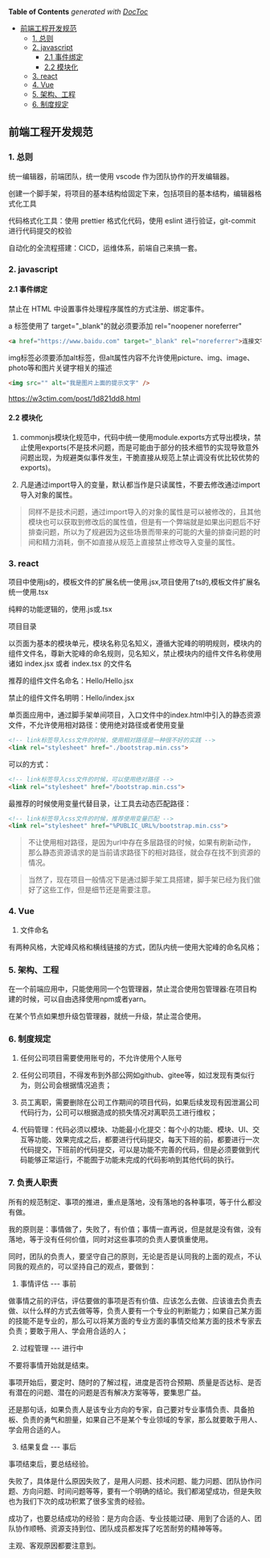 <!-- START doctoc generated TOC please keep comment here to allow auto update -->
<!-- DON'T EDIT THIS SECTION, INSTEAD RE-RUN doctoc TO UPDATE -->
**Table of Contents**  *generated with [DocToc](https://github.com/thlorenz/doctoc)*

- [前端工程开发规范](#%E5%89%8D%E7%AB%AF%E5%B7%A5%E7%A8%8B%E5%BC%80%E5%8F%91%E8%A7%84%E8%8C%83)
  - [1. 总则](#1-%E6%80%BB%E5%88%99)
  - [2. javascript](#2-javascript)
    - [2.1 事件绑定](#21-%E4%BA%8B%E4%BB%B6%E7%BB%91%E5%AE%9A)
    - [2.2 模块化](#22-%E6%A8%A1%E5%9D%97%E5%8C%96)
  - [3. react](#3-react)
  - [4. Vue](#4-vue)
  - [5. 架构、工程](#5-%E6%9E%B6%E6%9E%84%E5%B7%A5%E7%A8%8B)
  - [6. 制度规定](#6-%E5%88%B6%E5%BA%A6%E8%A7%84%E5%AE%9A)

<!-- END doctoc generated TOC please keep comment here to allow auto update -->

## 前端工程开发规范

### 1. 总则

统一编辑器，前端团队，统一使用 vscode 作为团队协作的开发编辑器。

创建一个脚手架，将项目的基本结构给固定下来，包括项目的基本结构，编辑器格式化工具

代码格式化工具：使用 prettier 格式化代码，使用 eslint 进行验证，git-commit 进行代码提交的校验

自动化的全流程搭建：CICD，运维体系，前端自己来搞一套。

### 2. javascript

#### 2.1 事件绑定

禁止在 HTML 中设置事件处理程序属性的方式注册、绑定事件。

a 标签使用了 target="_blank"的就必须要添加 rel="noopener noreferrer"

```html
<a href="https://www.baidu.com" target="_blank" rel="noreferrer">连接文字</a>
```

img标签必须要添加alt标签，但alt属性内容不允许使用picture、img、image、photo等和图片关键字相关的描述

```html
<img src="" alt="我是图片上面的提示文字" />
```

https://w3ctim.com/post/1d821dd8.html

#### 2.2 模块化

1. commonjs模块化规范中，代码中统一使用module.exports方式导出模块，禁止使用exports(不是技术问题，而是可能由于部分的技术细节的实现导致意外问题出现，为规避类似事件发生，干脆直接从规范上禁止调没有优比较优势的exports)。

2. 凡是通过import导入的变量，默认都当作是只读属性，不要去修改通过import导入对象的属性。

> 同样不是技术问题，通过import导入的对象的属性是可以被修改的，且其他模块也可以获取到修改后的属性值，但是有一个弊端就是如果出问题后不好排查问题，所以为了规避因为这些场景而带来的可能的大量的排查问题的时间和精力消耗，倒不如直接从规范上直接禁止修改导入变量的属性。

### 3. react

项目中使用js的，模板文件的扩展名统一使用.jsx,项目使用了ts的,模板文件扩展名统一使用.tsx

纯粹的功能逻辑的，使用.js或.tsx

项目目录

以页面为基本的模块单元，模块名称见名知义，遵循大驼峰的明明规则，模块内的组件文件名，尊新大驼峰的命名规则，见名知义，禁止模块内的组件文件名称使用诸如 index.jsx 或者 index.tsx 的文件名

推荐的组件文件名命名：Hello/Hello.jsx

禁止的组件文件名明明：Hello/index.jsx

单页面应用中，通过脚手架单间项目，入口文件中的index.html中引入的静态资源文件，不允许使用相对路径：使用绝对路径或者使用变量

```html
<!-- link标签导入css文件的时候，使用相对路径是一种很不好的实践 -->
<link rel="stylesheet" href="./bootstrap.min.css">
```

可以的方式：

```html
<!-- link标签导入css文件的时候，可以使用绝对路径 -->
<link rel="stylesheet" href="/bootstrap.min.css">
```

最推荐的时候使用变量代替目录，让工具去动态匹配路径：

```html
<!-- link标签导入css文件的时候，推荐使用变量匹配 -->
<link rel="stylesheet" href="%PUBLIC_URL%/bootstrap.min.css">
```

> 不让使用相对路径，是因为url中存在多层路径的时候，如果有刷新动作，那么静态资源请求的是当前请求路径下的相对路径，就会存在找不到资源的情况。

> 当然了，现在项目一般情况下是通过脚手架工具搭建，脚手架已经为我们做好了这些工作，但是细节还是需要注意。

### 4. Vue

1. 文件命名

有两种风格，大驼峰风格和横线链接的方式，团队内统一使用大驼峰的命名风格；
### 5. 架构、工程

在一个前端应用中，只能使用同一个包管理器，禁止混合使用包管理器:在项目构建的时候，可以自由选择使用npm或者yarn。

在某个节点如果想升级包管理器，就统一升级，禁止混合使用。

### 6. 制度规定

1. 任何公司项目需要使用账号的，不允许使用个人账号

2. 任何公司项目，不得发布到外部公网如github、gitee等，如过发现有类似行为，则公司会根据情况追责；

3. 员工离职，需要删除在公司工作期间的项目代码，如果后续发现有因泄漏公司代码行为，公司可以根据造成的损失情况对离职员工进行维权；

4. 代码管理：代码必须以模块、功能最小化提交：每个小的功能、模块、UI、交互等功能、效果完成之后，都要进行代码提交，每天下班的前，都要进行一次代码提交，下班前的代码提交，可以是功能不完善的代码，但是必须要做到代码能够正常运行，不能囿于功能未完成的代码影响到其他代码的执行。

### 7. 负责人职责

所有的规范制定、事项的推进，重点是落地，没有落地的各种事项，等于什么都没有做。

我的原则是：事情做了，失败了，有价值；事情一直再说，但是就是没有做，没有落地，等于没有任何价值，同时对这些事项的负责人要慎重使用。

同时，团队的负责人，要坚守自己的原则，无论是否是认同我的上面的观点，不认同我的观点的，可以坚持自己的观点，要做到：

1. 事情评估 --- 事前

做事情之前的评估，评估要做的事项是否有价值、应该怎么去做、应该谁去负责去做、以什么样的方式去做等等，负责人要有一个专业的判断能力；如果自己某方面的技能不是专业的，那么可以将某方面的专业方面的事情交给某方面的技术专家去负责；要敢于用人、学会用合适的人；

2. 过程管理 --- 进行中

不要将事情开始就是结束。

事项开始后，要定时、随时的了解过程，进度是否符合预期、质量是否达标、是否有潜在的问题、潜在的问题是否有解决方案等等，要集思广益。

还是那句话，如果负责人是该专业方向的专家，自己要对专业事情负责、具备拍板、负责的勇气和胆量，如果自己不是某个专业领域的专家，那么就要敢于用人、学会用合适的人。

3. 结果复盘 --- 事后

事项结束后，要总结经验。

失败了，具体是什么原因失败了，是用人问题、技术问题、能力问题、团队协作问题、方向问题、时间问题等等，要有一个明确的结论。我们都渴望成功，但是失败也为我们下次的成功积累了很多宝贵的经验。

成功了，也要总结成功的经验：是方向合适、专业技能过硬、用到了合适的人、团队协作顺畅、资源支持到位、团队成员都发挥了吃苦耐劳的精神等等。

主观、客观原因都要注意到。
